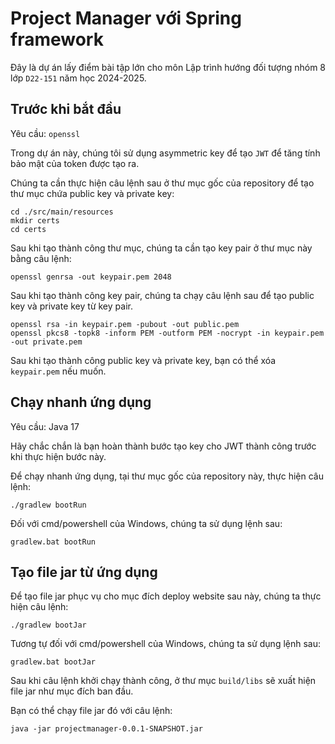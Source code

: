 # Project Manager với Spring framework

Đây là dự án lấy điểm bài tập lớn cho môn Lập trình hướng đối tượng nhóm 8 lớp `D22-151` năm học 2024-2025.

## Trước khi bắt đầu

Yêu cầu: `openssl`

Trong dự án này, chúng tôi sử dụng asymmetric key để tạo `JWT` để tăng tính bảo mật của token được tạo ra.

Chúng ta cần thực hiện câu lệnh sau ở thư mục gốc của repository để tạo thư mục chứa public key và private key:

```
cd ./src/main/resources
mkdir certs
cd certs
```

Sau khi tạo thành công thư mục, chúng ta cần tạo key pair ở thư mục này bằng câu lệnh:

```
openssl genrsa -out keypair.pem 2048
```

Sau khi tạo thành công key pair, chúng ta chạy câu lệnh sau để tạo public key và private key từ key pair.

```
openssl rsa -in keypair.pem -pubout -out public.pem
openssl pkcs8 -topk8 -inform PEM -outform PEM -nocrypt -in keypair.pem -out private.pem
```

Sau khi tạo thành công public key và private key, bạn có thể xóa `keypair.pem` nếu muốn.

## Chạy nhanh ứng dụng

Yêu cầu: Java 17

Hãy chắc chắn là bạn hoàn thành bước tạo key cho JWT thành công trước khi thực hiện bước này.

Để chạy nhanh ứng dụng, tại thư mục gốc của repository này, thực hiện câu lệnh:

```
./gradlew bootRun
```

Đối với cmd/powershell của Windows, chúng ta sử dụng lệnh sau:

```
gradlew.bat bootRun
```

## Tạo file jar từ ứng dụng

Để tạo file jar phục vụ cho mục đích deploy website sau này, chúng ta thực hiện câu lệnh:

```
./gradlew bootJar
```

Tương tự đối với cmd/powershell của Windows, chúng ta sử dụng lệnh sau:

```
gradlew.bat bootJar
```

Sau khi câu lệnh khởi chạy thành công, ở thư mục `build/libs` sẽ xuất hiện file jar như mục đích ban đầu.

Bạn có thể chạy file jar đó với câu lệnh:

```
java -jar projectmanager-0.0.1-SNAPSHOT.jar
```
